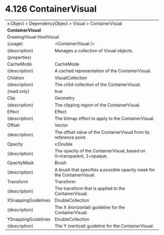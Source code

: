 <html dir="LTR" xmlns:mshelp="http://msdn.microsoft.com/mshelp" xmlns:ddue="http://ddue.schemas.microsoft.com/authoring/2003/5" xmlns:xlink="http://www.w3.org/1999/xlink" xmlns:tool="http://www.microsoft.com/tooltip">

<body>
 <input type="hidden" id="userDataCache" class="userDataStyle">
 <input type="hidden" id="hiddenScrollOffset">
 <img id="dropDownImage" style="display:none; height:0; width:0;" src="../local/drpdown.gif">
 <img id="dropDownHoverImage" style="display:none; height:0; width:0;" src="../local/drpdown_orange.gif">
 <img id="collapseImage" style="display:none; height:0; width:0;" src="../local/collapse.gif">
 <img id="expandImage" style="display:none; height:0; width:0;" src="../local/exp.gif">
 <img id="collapseAllImage" style="display:none; height:0; width:0;" src="../local/collall.gif">
 <img id="expandAllImage" style="display:none; height:0; width:0;" src="../local/expall.gif">
 <img id="copyImage" style="display:none; height:0; width:0;" src="../local/copycode.gif">
 <img id="copyHoverImage" style="display:none; height:0; width:0;" src="../local/copycodeHighlight.gif">
 <div id="header"><h1 class="heading">4.126 ContainerVisual</h1></div>

 <div id="mainSection">
 <div id="mainBody">
 <div id="allHistory" class="saveHistory" onsave="saveAll()" onload="loadAll()"></div>
 <p xmlns:wsd="http://wsdev.schemas.microsoft.com/authoring/2008/2" xmlns:msxsl="urn:schemas-microsoft-com:xslt" xmlns:script="urn:script" xmlns:build="urn:build">
 </p>
 <div id="sectionSection0" class="section" name="collapseableSection">
 <content xmlns="http://ddue.schemas.microsoft.com/authoring/2003/5" xmlns:wsd="http://wsdev.schemas.microsoft.com/authoring/2008/2" xmlns:msxsl="urn:schemas-microsoft-com:xslt" xmlns:script="urn:script" xmlns:build="urn:build">
 </content>
 </div>
 <div id="sectionSection1" class="section" name="collapseableSection">
 <content xmlns="http://ddue.schemas.microsoft.com/authoring/2003/5" xmlns:wsd="http://wsdev.schemas.microsoft.com/authoring/2008/2" xmlns:msxsl="urn:schemas-microsoft-com:xslt" xmlns:script="urn:script" xmlns:build="urn:build">
 <table class="ProtocolAuthoredTable" xmlns="">
 <tr><td colspan="2">
<mshelp:link keywords="c0d383e4-fcdb-4546-a06b-81c262fe2a5e" tabindex="0">x:Object</mshelp:link> &gt; <mshelp:link keywords="44a6e58f-41e0-4602-b1d2-75a9b44a5acb" tabindex="0">DependencyObject</mshelp:link> &gt; <mshelp:link keywords="82181055-95e9-48f6-8418-1382babf6875" tabindex="0">Visual</mshelp:link> &gt; <mshelp:link keywords="1c59f0b4-7f38-49ca-a5d1-6f291ec09d04" tabindex="0">ContainerVisual</mshelp:link> </td>
 </tr>
 <tr><td colspan="2">
 <b>ContainerVisual</b> </td>
 </tr>
 <tr><td colspan="2">
<mshelp:link keywords="e5a1e507-d426-4320-90da-8c7fd4b671e8" tabindex="0">DrawingVisual</mshelp:link> <mshelp:link keywords="f202a9a3-c6fd-4a8c-a820-f45b1f0acf63" tabindex="0">HostVisual</mshelp:link> </td>
 </tr>
 <tr><td><div class="indent0">(usage)</div></td>
 <td>&lt;ContainerVisual /&gt;</td>
 </tr>
 <tr><td><div class="indent0">(description)</div></td>
 <td>Manages a collection of Visual objects.</td>
 </tr>
 <tr><td><div class="indent0">(properties)</div></td>
 <td></td>
 </tr>
 <tr><td><div class="indent2">CacheMode</div></td>
 <td><mshelp:link keywords="6885cf4c-a368-408f-8f34-d359ea0f8d05" tabindex="0">CacheMode</mshelp:link></td>
 </tr>
 <tr><td><div class="indent4">(description)</div></td>
 <td>A cached representation of the ContainerVisual.</td>
 </tr>
 <tr><td><div class="indent2">Children</div></td>
 <td><mshelp:link keywords="7da16f40-dc0d-42a9-ae92-20f30a5b02d4" tabindex="0">VisualCollection</mshelp:link></td>
 </tr>
 <tr><td><div class="indent4">(description)</div></td>
 <td>The child collection of the ContainerVisual.</td>
 </tr>
 <tr><td><div class="indent4">[read only]</div></td>
 <td>true</td>
 </tr>
 <tr><td><div class="indent2">Clip</div></td>
 <td><mshelp:link keywords="c1c6f8ff-1c7a-4e61-9c9c-0ebdb3a8d1bc" tabindex="0">Geometry</mshelp:link></td>
 </tr>
 <tr><td><div class="indent4">(description)</div></td>
 <td>The clipping region of the ContainerVisual.</td>
 </tr>
 <tr><td><div class="indent2">Effect</div></td>
 <td><mshelp:link keywords="c2c34baf-1dd5-4d2b-a538-092c296741a4" tabindex="0">Effect</mshelp:link></td>
 </tr>
 <tr><td><div class="indent4">(description)</div></td>
 <td>The bitmap effect to apply to the ContainerVisual.</td>
 </tr>
 <tr><td><div class="indent2">Offset</div></td>
 <td><mshelp:link keywords="11fce7e6-d7ee-43ff-9514-fd7877f03031" tabindex="0">Vector</mshelp:link></td>
 </tr>
 <tr><td><div class="indent4">(description)</div></td>
 <td>The offset value of the ContainerVisual from its reference point.</td>
 </tr>
 <tr><td><div class="indent2">Opacity</div></td>
 <td><mshelp:link keywords="19251929-7346-482e-8521-cd221205d449" tabindex="0">x:Double</mshelp:link></td>
 </tr>
 <tr><td><div class="indent4">(description)</div></td>
 <td>The opacity of the ContainerVisual, based on 0=transparent, 1=opaque.</td>
 </tr>
 <tr><td><div class="indent2">OpacityMask</div></td>
 <td><mshelp:link keywords="ead6b659-5396-4645-ae34-3aea9fd1c88e" tabindex="0">Brush</mshelp:link></td>
 </tr>
 <tr><td><div class="indent4">(description)</div></td>
 <td>A brush that specifies a possible opacity mask for the ContainerVisual.</td>
 </tr>
 <tr><td><div class="indent2">Transform</div></td>
 <td><mshelp:link keywords="7bc618b1-ff99-4d01-8212-8013976aa9ee" tabindex="0">Transform</mshelp:link></td>
 </tr>
 <tr><td><div class="indent4">(description)</div></td>
 <td>The transform that is applied to the ContainerVisual.</td>
 </tr>
 <tr><td><div class="indent2">XSnappingGuidelines</div></td>
 <td><mshelp:link keywords="f48ada27-9729-46b9-95eb-97778454db21" tabindex="0">DoubleCollection</mshelp:link></td>
 </tr>
 <tr><td><div class="indent4">(description)</div></td>
 <td>The X (horizontal) guideline for the ContainerVisual.</td>
 </tr>
 <tr><td><div class="indent2">YSnappingGuidelines</div></td>
 <td><mshelp:link keywords="f48ada27-9729-46b9-95eb-97778454db21" tabindex="0">DoubleCollection</mshelp:link></td>
 </tr>
 <tr><td><div class="indent4">(description)</div></td>
 <td>The Y (vertical) guideline for the ContainerVisual.</td>
 </tr>
</table>
 </content>
 </div>
 <!--[if gte IE 5]>
 <tool:tip element="languageFilterToolTip" avoidmouse="false"/>
 <![endif]-->
 </div>
 <a name="feedback"></a><span></span>
 </div>
</body></html>
